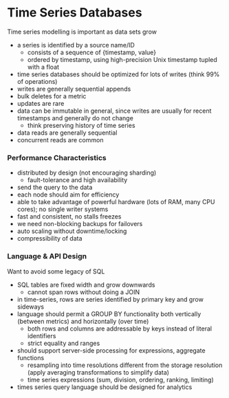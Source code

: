 # Time Series Databases
Time series modelling is important as data sets grow
- a series is identified by a source name/ID
  - consists of a sequence of {timestamp, value}
  - ordered by timestamp, using high-precision Unix timestamp tupled with a float
- time series databases should be optimized for lots of writes (think 99% of operations)
- writes are generally sequential appends
- bulk deletes for a metric
- updates are rare
- data can be immutable in general, since writes are usually for recent timestamps and generally do not change
  - think preserving history of time series
- data reads are generally sequential
- concurrent reads are common

### Performance Characteristics
- distributed by design (not encouraging sharding)
  - fault-tolerance and high availability
- send the query to the data
- each node should aim for efficiency 
- able to take advantage of powerful hardware (lots of RAM, many CPU cores); no single writer systems
- fast and consistent, no stalls freezes
- we need non-blocking backups for failovers
- auto scaling without downtime/locking
- compressibility of data

### Language & API Design
Want to avoid some legacy of SQL
- SQL tables are fixed width and grow downwards
  - cannot span rows without doing a JOIN
- in time-series, rows are series identified by primary key and grow sideways
- language should permit a GROUP BY functionality both vertically (between metrics) and horizontally (over time)
  - both rows and columns are addressable by keys instead of literal identifiers
  - strict equality and ranges
- should support server-side processing for expressions, aggregate functions
  - resampling into time resolutions different from the storage resolution (apply averaging transformations to simplify data)
  - time series expressions (sum, division, ordering, ranking, limiting)
- times series query language should be designed for analytics
